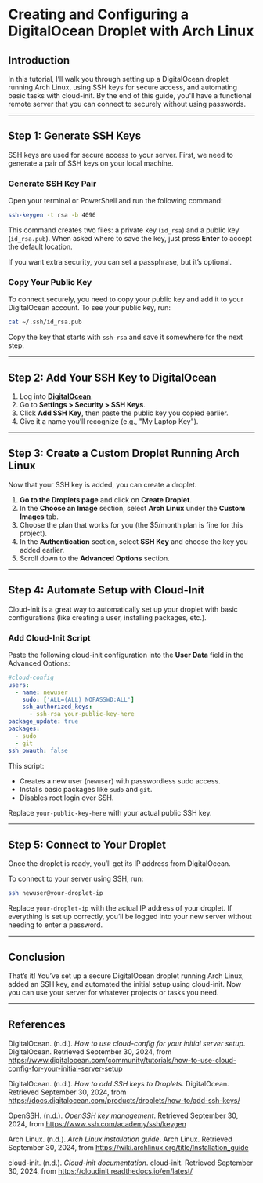 
# **Creating and Configuring a DigitalOcean Droplet with Arch Linux**

## **Introduction**
In this tutorial, I’ll walk you through setting up a DigitalOcean droplet running Arch Linux, using SSH keys for secure access, and automating basic tasks with cloud-init. By the end of this guide, you'll have a functional remote server that you can connect to securely without using passwords.

---

## **Step 1: Generate SSH Keys**

SSH keys are used for secure access to your server. First, we need to generate a pair of SSH keys on your local machine.

### **Generate SSH Key Pair**

Open your terminal or PowerShell and run the following command:

```bash
ssh-keygen -t rsa -b 4096
```

This command creates two files: a private key (`id_rsa`) and a public key (`id_rsa.pub`). When asked where to save the key, just press **Enter** to accept the default location.

If you want extra security, you can set a passphrase, but it’s optional.

### **Copy Your Public Key**

To connect securely, you need to copy your public key and add it to your DigitalOcean account. To see your public key, run:

```bash
cat ~/.ssh/id_rsa.pub
```

Copy the key that starts with `ssh-rsa` and save it somewhere for the next step.

---

## **Step 2: Add Your SSH Key to DigitalOcean**

1. Log into **[DigitalOcean](https://www.digitalocean.com/)**.
2. Go to **Settings > Security > SSH Keys**.
3. Click **Add SSH Key**, then paste the public key you copied earlier.
4. Give it a name you’ll recognize (e.g., "My Laptop Key").

---

## **Step 3: Create a Custom Droplet Running Arch Linux**

Now that your SSH key is added, you can create a droplet.

1. **Go to the Droplets page** and click on **Create Droplet**.
2. In the **Choose an Image** section, select **Arch Linux** under the **Custom Images** tab.
3. Choose the plan that works for you (the $5/month plan is fine for this project).
4. In the **Authentication** section, select **SSH Key** and choose the key you added earlier.
5. Scroll down to the **Advanced Options** section.

---

## **Step 4: Automate Setup with Cloud-Init**

Cloud-init is a great way to automatically set up your droplet with basic configurations (like creating a user, installing packages, etc.).

### **Add Cloud-Init Script**

Paste the following cloud-init configuration into the **User Data** field in the Advanced Options:

```yaml
#cloud-config
users:
  - name: newuser
    sudo: ['ALL=(ALL) NOPASSWD:ALL']
    ssh_authorized_keys:
      - ssh-rsa your-public-key-here
package_update: true
packages:
  - sudo
  - git
ssh_pwauth: false
```

This script:
- Creates a new user (`newuser`) with passwordless sudo access.
- Installs basic packages like `sudo` and `git`.
- Disables root login over SSH.

Replace `your-public-key-here` with your actual public SSH key.

---

## **Step 5: Connect to Your Droplet**

Once the droplet is ready, you’ll get its IP address from DigitalOcean.

To connect to your server using SSH, run:

```bash
ssh newuser@your-droplet-ip
```

Replace `your-droplet-ip` with the actual IP address of your droplet. If everything is set up correctly, you’ll be logged into your new server without needing to enter a password.

---


## **Conclusion**

That’s it! You’ve set up a secure DigitalOcean droplet running Arch Linux, added an SSH key, and automated the initial setup using cloud-init. Now you can use your server for whatever projects or tasks you need.

--- 
## **References**

DigitalOcean. (n.d.). *How to use cloud-config for your initial server setup*. DigitalOcean. Retrieved September 30, 2024, from https://www.digitalocean.com/community/tutorials/how-to-use-cloud-config-for-your-initial-server-setup

DigitalOcean. (n.d.). *How to add SSH keys to Droplets*. DigitalOcean. Retrieved September 30, 2024, from https://docs.digitalocean.com/products/droplets/how-to/add-ssh-keys/

OpenSSH. (n.d.). *OpenSSH key management*. Retrieved September 30, 2024, from https://www.ssh.com/academy/ssh/keygen

Arch Linux. (n.d.). *Arch Linux installation guide*. Arch Linux. Retrieved September 30, 2024, from https://wiki.archlinux.org/title/Installation_guide

cloud-init. (n.d.). *Cloud-init documentation*. cloud-init. Retrieved September 30, 2024, from https://cloudinit.readthedocs.io/en/latest/


